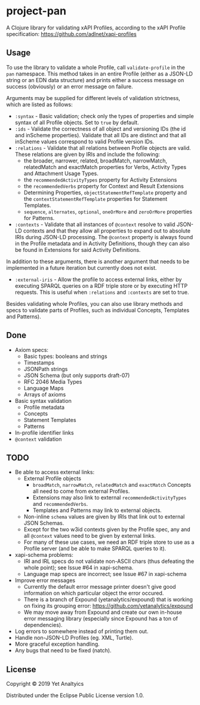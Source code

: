 # project-pan

A Clojure library for validating xAPI Profiles, according to the xAPI Profile
specification: https://github.com/adlnet/xapi-profiles

## Usage

To use the library to validate a whole Profile, call `validate-profile` in
the `pan` namespace. This method takes in an entire Profile (either as a
JSON-LD string or an EDN data structure) and prints either a success message
on success (obviously) or an error message on failure.

Arguments may be supplied for different levels of validation strictness, which
are listed as follows:
- `:syntax` - Basic validation; check only the types of properties and simple 
syntax of all Profile objects. Set to `true` by default.
- `:ids` - Validate the correctness of all object and versioning IDs (the id
and inScheme properties). Validate that all IDs are distinct and that all
inScheme values correspond to valid Profile version IDs.
- `:relations` - Validate that all relations between Profile objects are valid.
These relations are given by IRIs and include the following:
    - the broader, narrower, related, broadMatch, narrowMatch, relatedMatch and
exactMatch properties for Verbs, Activity Types and Attachment Usage 
Types. 
    - the `recommendedActivityTypes` property for Activity Extensions 
    - the `recommendedVerbs` property for Context and Result Extensions 
    - Determining Properties, `objectStatementRefTemplate` property and the
    `contextStatementRefTemplate` properties for Statement Templates.
    - `sequence`, `alternates`, `optional`, `oneOrMore` and `zeroOrMore` 
    properties for Patterns.
- `:contexts` - Validate that all instances of `@context` resolve to valid
JSON-LD contexts and that they allow all properties to expand out to absolute
IRIs during JSON-LD processing. The `@context` property is always found in the
Profile metadata and in Activity Definitions, though they can also be found
in Extensions for said Activity Definitions.

In addition to these arguments, there is another argument that needs to be
implemented in a future iteration but currently does not exist.
- `:external-iris` - Allow the profile to access external links, either by
executing SPARQL queries on a RDF triple store or by executing HTTP requests.
This is useful when `:relations` and `:contexts` are set to true.

Besides validating whole Profiles, you can also use library methods and specs
to validate parts of Profiles, such as individual  Concepts, Templates and 
Patterns).

## Done

- Axiom specs:
    - Basic types: booleans and strings
    - Timestamps
    - JSONPath strings
    - JSON Schema (but only supports draft-07)
    - RFC 2046 Media Types
    - Language Maps
    - Arrays of axioms
- Basic syntax validation
    - Profile metadata
    - Concepts
    - Statement Templates
    - Patterns
- In-profile identifier links
- `@context` validation

## TODO

- Be able to access external links:
    - External Profile objects
        - `broadMatch`, `narrowMatch`, `relatedMatch` and `exactMatch` Concepts
        all need to come from external Profiles.
        - Extensions may also link to external `recommendedActivityTypes` and
        `recommendedVerbs`.
        - Templates and Patterns may link to external objects.
    - Non-inline `schema` values are given by IRIs that link out to external
    JSON Schemas.
    - Except for the two w3id contexts given by the Profile spec, any and all
    `@context` values need to be given by external links.
    - For many of these use cases, we need an RDF triple store to use as a
    Profile server (and be able to make SPARQL queries to it).
- xapi-schema problems:
    - IRI and IRL specs do not validate non-ASCII chars (thus defeating the
    whole point); see Issue #64 in xapi-schema.
    - Language map specs are incorrect; see Issue #67 in xapi-schema
- Improve error messages
    - Currently the default error message printer doesn't give good information
    on which particular object the error occured.
    - There is a branch of Expound (yetanalytics/expound) that is working on
    fixing its grouping error: https://github.com/yetanalytics/expound
    - We may move away from Expound and create our own in-house error messaging
    library (especially since Expound has a ton of dependencies).
- Log errors to somewhere instead of printing them out. 
- Handle non-JSON-LD Profiles (eg. XML, Turtle).
- More graceful exception handling.
- Any bugs that need to be fixed (natch).

## License

Copyright © 2019 Yet Analtyics

Distributed under the Eclipse Public License version 1.0.
